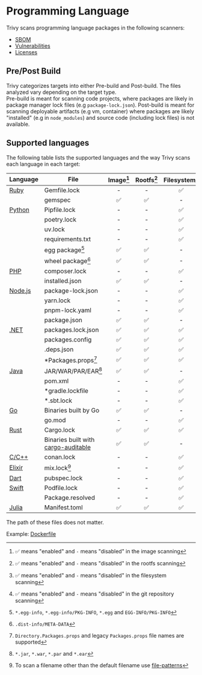 # Programming Language

Trivy scans programming language packages in the following scanners: 

- [SBOM][sbom]
- [Vulnerabilities][vuln]
- [Licenses][license]

## Pre/Post Build
Trivy categorizes targets into either Pre-build and Post-build. The files analyzed vary depending on the target type.   
Pre-build is meant for scanning code projects, where packages are likely in package manager lock files (e.g `package-lock.json`). Post-build is meant for scanning deployable artifacts (e.g vm, container) where packages are likely "installed" (e.g in `node_modules`) and source code (including lock files) is not available.

## Supported languages

The following table lists the supported languages and the way Trivy scans each language in each target:

| Language             | File                                                                                       | Image[^4] | Rootfs[^5] | Filesystem[^6] | Repository[^7] |
|----------------------|--------------------------------------------------------------------------------------------|:---------:|:----------:|:--------------:|:--------------:|
| [Ruby](ruby.md)      | Gemfile.lock                                                                               |     -     |     -      |       ✅        |       ✅        |
|                      | gemspec                                                                                    |     ✅     |     ✅      |       -        |       -        |
| [Python](python.md)  | Pipfile.lock                                                                               |     -     |     -      |       ✅        |       ✅        |
|                      | poetry.lock                                                                                |     -     |     -      |       ✅        |       ✅        |
|                      | uv.lock                                                                                    |     -     |     -      |       ✅        |       ✅        |
|                      | requirements.txt                                                                           |     -     |     -      |       ✅        |       ✅        |
|                      | egg package[^1]                                                                            |     ✅     |     ✅      |       -        |       -        |
|                      | wheel package[^2]                                                                          |     ✅     |     ✅      |       -        |       -        |
| [PHP](php.md)        | composer.lock                                                                              |     -     |     -      |       ✅        |       ✅        |
|                      | installed.json                                                                             |     ✅     |     ✅      |       -        |       -        |
| [Node.js](nodejs.md) | package-lock.json                                                                          |     -     |     -      |       ✅        |       ✅        |
|                      | yarn.lock                                                                                  |     -     |     -      |       ✅        |       ✅        |
|                      | pnpm-lock.yaml                                                                             |     -     |     -      |       ✅        |       ✅        |
|                      | package.json                                                                               |     ✅     |     ✅      |       -        |       -        |
| [.NET](dotnet.md)    | packages.lock.json                                                                         |     ✅     |     ✅      |       ✅        |       ✅        |
|                      | packages.config                                                                            |     ✅     |     ✅      |       ✅        |       ✅        |
|                      | .deps.json                                                                                 |     ✅     |     ✅      |       ✅        |       ✅        |
|                      | *Packages.props[^9]                                                                        |     ✅     |     ✅      |       ✅        |       ✅        |
| [Java](java.md)      | JAR/WAR/PAR/EAR[^3]                                                                        |     ✅     |     ✅      |       -        |       -        |
|                      | pom.xml                                                                                    |     -     |     -      |       ✅        |       ✅        |
|                      | *gradle.lockfile                                                                           |     -     |     -      |       ✅        |       ✅        |
|                      | *.sbt.lock                                                                                 |     -     |     -      |       ✅        |       ✅        |
| [Go](golang.md)      | Binaries built by Go                                                                       |     ✅     |     ✅      |       -        |       -        |
|                      | go.mod                                                                                     |     -     |     -      |       ✅        |       ✅        |
| [Rust](rust.md)      | Cargo.lock                                                                                 |     ✅     |     ✅      |       ✅        |       ✅        |
|                      | Binaries built with [cargo-auditable](https://github.com/rust-secure-code/cargo-auditable) |     ✅     |     ✅      |       -        |       -        |
| [C/C++](c.md)        | conan.lock                                                                                 |     -     |     -      |       ✅        |       ✅        |
| [Elixir](elixir.md)  | mix.lock[^8]                                                                               |     -     |     -      |       ✅        |       ✅        |
| [Dart](dart.md)      | pubspec.lock                                                                               |     -     |     -      |       ✅        |       ✅        |
| [Swift](swift.md)    | Podfile.lock                                                                               |     -     |     -      |       ✅        |       ✅        |
|                      | Package.resolved                                                                           |     -     |     -      |       ✅        |       ✅        |
| [Julia](julia.md)    | Manifest.toml                                                                              |     ✅     |     ✅      |       ✅        |       ✅        |

The path of these files does not matter.

Example: [Dockerfile](https://github.com/aquasecurity/trivy-ci-test/blob/main/Dockerfile)

[sbom]: ../../supply-chain/sbom.md
[vuln]: ../../scanner/vulnerability.md
[license]: ../../scanner/license.md

[^1]: `*.egg-info`, `*.egg-info/PKG-INFO`, `*.egg` and `EGG-INFO/PKG-INFO`
[^2]: `.dist-info/META-DATA`
[^3]: `*.jar`, `*.war`, `*.par` and `*.ear`
[^4]: ✅ means "enabled" and `-` means "disabled" in the image scanning
[^5]: ✅ means "enabled" and `-` means "disabled" in the rootfs scanning
[^6]: ✅ means "enabled" and `-` means "disabled" in the filesystem scanning
[^7]: ✅ means "enabled" and `-` means "disabled" in the git repository scanning
[^8]: To scan a filename other than the default filename use [file-patterns](../../configuration/skipping.md#file-patterns)
[^9]: `Directory.Packages.props` and  legacy `Packages.props` file names are supported
